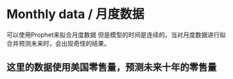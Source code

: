 # Monthly data / 月度数据
可以使用Prophet来拟合月度数据
但是模型的时间是连续的，当对月度数据进行拟合并预测未来时，会出现奇怪的结果。
## 这里的数据使用美国零售量，预测未来十年的零售量